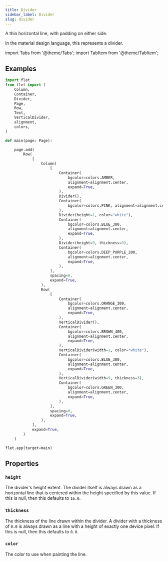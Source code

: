 ```yaml
---
title: Divider
sidebar_label: Divider
slug: divider
---
```


A thin horizontal line, with padding on either side.

In the material design language, this represents a divider.

import Tabs from '@theme/Tabs';
import TabItem from '@theme/TabItem';

## Examples

<Tabs groupId="language">
  <TabItem value="python" label="Python" default>

```python
import flet
from flet import (
    Column,
    Container,
    Divider,
    Page,
    Row,
    Text,
    VerticalDivider,
    alignment,
    colors,
)

def main(page: Page):

    page.add(
        Row(
            [
                Column(
                    [
                        Container(
                            bgcolor=colors.AMBER,
                            alignment=alignment.center,
                            expand=True,
                        ),
                        Divider(),
                        Container(
                            bgcolor=colors.PINK, alignment=alignment.center, expand=True
                        ),
                        Divider(height=1, color="white"),
                        Container(
                            bgcolor=colors.BLUE_300,
                            alignment=alignment.center,
                            expand=True,
                        ),
                        Divider(height=9, thickness=3),
                        Container(
                            bgcolor=colors.DEEP_PURPLE_200,
                            alignment=alignment.center,
                            expand=True,
                        ),
                    ],
                    spacing=0,
                    expand=True,
                ),
                Row(
                    [
                        Container(
                            bgcolor=colors.ORANGE_300,
                            alignment=alignment.center,
                            expand=True,
                        ),
                        VerticalDivider(),
                        Container(
                            bgcolor=colors.BROWN_400,
                            alignment=alignment.center,
                            expand=True,
                        ),
                        VerticalDivider(width=1, color="white"),
                        Container(
                            bgcolor=colors.BLUE_300,
                            alignment=alignment.center,
                            expand=True,
                        ),
                        VerticalDivider(width=9, thickness=3),
                        Container(
                            bgcolor=colors.GREEN_300,
                            alignment=alignment.center,
                            expand=True,
                        ),
                    ],
                    spacing=0,
                    expand=True,
                ),
            ],
            expand=True,
        )
    )

flet.app(target=main)
```
  </TabItem>
</Tabs>

## Properties

### `height`

The divider's height extent. The divider itself is always drawn as a horizontal line that is centered within the height specified by this value. If this is null, then this defaults to `16.0`.

### `thickness`

The thickness of the line drawn within the divider. A divider with a thickness of `0.0` is always drawn as a line with a height of exactly one device pixel. If this is null, then this defaults to `0.0`.

### `color`

The color to use when painting the line.